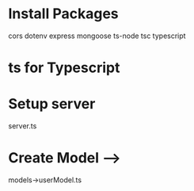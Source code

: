 # Install Packages
cors
dotenv
express
mongoose
ts-node
tsc
typescript

# ts for Typescript
# Setup server
server.ts

# Create Model -->
models->userModel.ts
